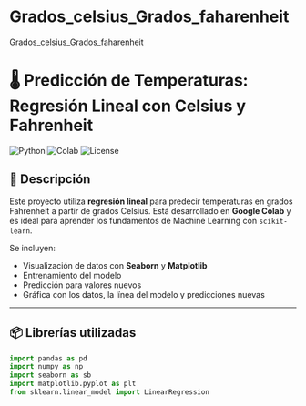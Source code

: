 # Grados_celsius_Grados_faharenheit
Grados_celsius_Grados_faharenheit
# 🌡️ Predicción de Temperaturas: Regresión Lineal con Celsius y Fahrenheit

![Python](https://img.shields.io/badge/Python-3.10-blue?logo=python)
![Colab](https://img.shields.io/badge/Google%20Colab-%23F9AB00.svg?logo=google-colab&logoColor=white)
![License](https://img.shields.io/badge/License-MIT-green.svg)

## 🧪 Descripción

Este proyecto utiliza **regresión lineal** para predecir temperaturas en grados Fahrenheit a partir de grados Celsius. Está desarrollado en **Google Colab** y es ideal para aprender los fundamentos de Machine Learning con `scikit-learn`.

Se incluyen:

- Visualización de datos con **Seaborn** y **Matplotlib**
- Entrenamiento del modelo
- Predicción para valores nuevos
- Gráfica con los datos, la línea del modelo y predicciones nuevas

---

## 📦 Librerías utilizadas

```python
import pandas as pd
import numpy as np
import seaborn as sb
import matplotlib.pyplot as plt
from sklearn.linear_model import LinearRegression

